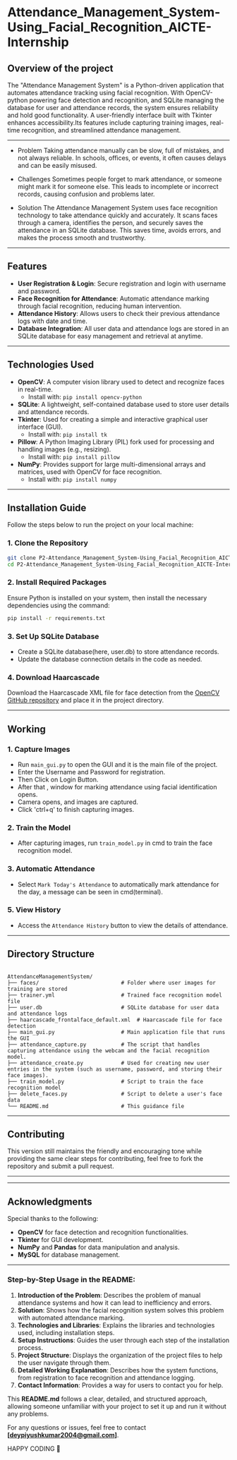 # Attendance_Management_System-Using_Facial_Recognition_AICTE-Internship

## Overview of the project
The "Attendance Management System" is a Python-driven application that automates attendance tracking using facial recognition. With OpenCV-python powering face detection and recognition, and SQLite managing the database for user and attendance records, the system ensures reliability and hold good functionality. A user-friendly interface built with Tkinter enhances accessibility.Its  features include capturing training images, real-time recognition, and streamlined attendance management.

---


* Problem
Taking attendance manually can be slow, full of mistakes, and not always reliable. In schools, offices, or events, it often causes delays and can be easily misused.

* Challenges
Sometimes people forget to mark attendance, or someone might mark it for someone else. This leads to incomplete or incorrect records, causing confusion and problems later.

* Solution
The Attendance Management System uses face recognition technology to take attendance quickly and accurately. It scans faces through a camera, identifies the person, and securely saves the attendance in an SQLite database. This saves time, avoids errors, and makes the process smooth and trustworthy.

---

## Features

- **User Registration & Login**: Secure registration and login with username and password.
- **Face Recognition for Attendance**: Automatic attendance marking through facial recognition, reducing human intervention.
- **Attendance History**: Allows users to check their previous attendance logs with date and time.
- **Database Integration**: All user data and attendance logs are stored in an SQLite database for easy management and retrieval at anytime.

---

## Technologies Used

- **OpenCV**: A computer vision library used to detect and recognize faces in real-time.
  - Install with: `pip install opencv-python`
- **SQLite**: A lightweight, self-contained database used to store user details and attendance records.
- **Tkinter**: Used for creating a simple and interactive graphical user interface (GUI).
  - Install with: `pip install tk`
- **Pillow**: A Python Imaging Library (PIL) fork used for processing and handling images (e.g., resizing).
  - Install with: `pip install pillow`
- **NumPy**: Provides support for large multi-dimensional arrays and matrices, used with OpenCV for face recognition.
  - Install with:
    `pip install numpy`

---


## Installation Guide

Follow the steps below to run the project on your local machine:

### 1. Clone the Repository
```bash
git clone P2-Attendance_Management_System-Using_Facial_Recognition_AICTE-Internship.git
cd P2-Attendance_Management_System-Using_Facial_Recognition_AICTE-Internship
```

### 2. Install Required Packages
Ensure Python is installed on your system, then install the necessary dependencies using the command:
```bash
pip install -r requirements.txt
```

### 3. Set Up SQLite Database
- Create a SQLite database(here, user.db) to store attendance records.
- Update the database connection details in the code as needed.

### 4. Download Haarcascade
Download the Haarcascade XML file for face detection from the [OpenCV GitHub repository](https://github.com/opencv/opencv) and place it in the project directory.

---


## Working

### 1. Capture Images
- Run `main_gui.py` to open the GUI and it is the main file of the project.
- Enter the Username and Password for registration.
- Then Click on Login Button.
- After that , window for marking attendance using facial identification opens.
- Camera opens, and images are captured.
- Click 'ctrl+q' to finish capturing images.

### 2. Train the Model
- After capturing images, run `train_model.py` in cmd to train the face recognition model.

### 3. Automatic Attendance
- Select `Mark Today's Attendance` to automatically mark attendance for the day, a message can be seen in cmd(terminal).

### 5. View History
- Access the `Attendance History` button to view the details of attendance.

---


## Directory Structure
```plaintext

AttendanceManagementSystem/
├── faces/                          # Folder where user images for training are stored
├── trainer.yml                     # Trained face recognition model file
├── user.db                         # SQLite database for user data and attendance logs
├── haarcascade_frontalface_default.xml  # Haarcascade file for face detection
├── main_gui.py                     # Main application file that runs the GUI
├── attendance_capture.py           # The script that handles capturing attendance using the webcam and the facial recognition model.
├── attendance_create.py            # Used for creating new user entries in the system (such as username, password, and storing their face images).
├── train_model.py                  # Script to train the face recognition model
├── delete_faces.py                 # Script to delete a user's face data
└── README.md                       # This guidance file

```


---

## Contributing
This version still maintains the friendly and encouraging tone while providing the same clear steps for contributing, feel free to fork the repository and submit a pull request.

---


---

## Acknowledgments
Special thanks to the following:
- **OpenCV** for face detection and recognition functionalities.
- **Tkinter** for GUI development.
- **NumPy** and **Pandas** for data manipulation and analysis.
- **MySQL** for database management.

---


### Step-by-Step Usage in the README:

1. **Introduction of the Problem**: Describes the problem of manual attendance systems and how it can lead to inefficiency and errors.
2. **Solution**: Shows how the facial recognition system solves this problem with automated attendance marking.
3. **Technologies and Libraries**: Explains the libraries and technologies used, including installation steps.
4. **Setup Instructions**: Guides the user through each step of the installation process.
5. **Project Structure**: Displays the organization of the project files to help the user navigate through them.
6. **Detailed Working Explanation**: Describes how the system functions, from registration to face recognition and attendance logging.
7. **Contact Information**: Provides a way for users to contact you for help.

This **README.md** follows a clear, detailed, and structured approach, allowing someone unfamiliar with your project to set it up and run it without any problems.


For any questions or issues, feel free to contact **[deypiyushkumar2004@gmail.com]**.

HAPPY CODING 🎉
